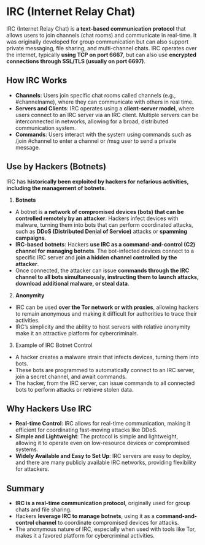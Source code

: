 <br>

# IRC (Internet Relay Chat)
IRC (Internet Relay Chat) is **a text-based communication protocol** that allows users to join channels (chat rooms) and communicate in real-time. It was originally developed for group communication but can also support private messaging, file sharing, and multi-channel chats. IRC operates over the internet, typically **using TCP on port 6667**, but can also use **encrypted connections through SSL/TLS (usually on port 6697)**.

## How IRC Works
  - **Channels**: Users join specific chat rooms called channels (e.g., #channelname), where they can communicate with others in real time.
  - **Servers and Clients**: IRC operates using a **client-server model**, where users connect to an IRC server via an IRC client. Multiple servers can be interconnected in networks, allowing for a broad, distributed communication system.
  - **Commands**: Users interact with the system using commands such as /join #channel to enter a channel or /msg user to send a private message.

## Use by Hackers (Botnets)
IRC has **historically been exploited by hackers for nefarious activities, including the management of botnets**.
1. **Botnets**
  - A botnet is **a network of compromised devices (bots) that can be controlled remotely by an attacker**. Hackers infect devices with malware, turning them into bots that can perform coordinated attacks, such as **DDoS (Distributed Denial of Service)** attacks or **spamming campaigns**.
  - **IRC-based botnets**: Hackers **use IRC as a command-and-control (C2) channel for managing botnets**. The bot-infected devices connect to a specific IRC server and **join a hidden channel controlled by the attacker**.
  - Once connected, the attacker can issue **commands through the IRC channel to all bots simultaneously, instructing them to launch attacks, download additional malware, or steal data**.
2. **Anonymity**
  - IRC can be used **over the Tor network or with proxies**, allowing hackers to remain anonymous and making it difficult for authorities to trace their activities.
  - IRC’s simplicity and the ability to host servers with relative anonymity make it an attractive platform for cybercriminals.
3. Example of IRC Botnet Control
  - A hacker creates a malware strain that infects devices, turning them into bots.
  - These bots are programmed to automatically connect to an IRC server, join a secret channel, and await commands.
  - The hacker, from the IRC server, can issue commands to all connected bots to perform attacks or retrieve stolen data.

## Why Hackers Use IRC
  - **Real-time Control**: IRC allows for real-time communication, making it efficient for coordinating fast-moving attacks like DDoS.
  - **Simple and Lightweight**: The protocol is simple and lightweight, allowing it to operate even on low-resource devices or compromised systems.
  - **Widely Available and Easy to Set Up**: IRC servers are easy to deploy, and there are many publicly available IRC networks, providing flexibility for attackers.

## Summary
  - **IRC is a real-time communication protocol**, originally used for group chats and file sharing.
  - Hackers **leverage IRC to manage botnets**, using it as a **command-and-control channel** to coordinate compromised devices for attacks.
  - The anonymous nature of IRC, especially when used with tools like Tor, makes it a favored platform for cybercriminal activities.  
<br>